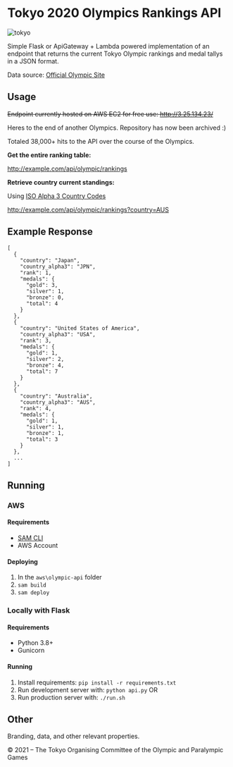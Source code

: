 # Tokyo 2020 Olympics Rankings API 

![tokyo](https://i.imgur.com/0K6DUZa.png)

Simple Flask or ApiGateway + Lambda powered implementation of an endpoint that returns the current Tokyo Olympic rankings and medal tallys in a JSON format. 

Data source: [Official Olympic Site](https://olympics.com/tokyo-2020/olympic-games/en/results/all-sports/medal-standings.htm) 

## Usage 

~~Endpoint currently hosted on AWS EC2 for free use: http://3.25.134.23/~~

Heres to the end of another Olympics. Repository has now been archived :) 

Totaled 38,000+ hits to the API over the course of the Olympics. 

**Get the entire ranking table:** 

http://example.com/api/olympic/rankings

**Retrieve country current standings:** 

Using [ISO Alpha 3 Country Codes](https://en.wikipedia.org/wiki/List_of_ISO_3166_country_codes)

http://example.com/api/olympic/rankings?country=AUS

## Example Response 

```
[
  {
    "country": "Japan",
    "country_alpha3": "JPN",
    "rank": 1,
    "medals": {
      "gold": 3,
      "silver": 1,
      "bronze": 0,
      "total": 4
    }
  },
  {
    "country": "United States of America",
    "country_alpha3": "USA",
    "rank": 3,
    "medals": {
      "gold": 1,
      "silver": 2,
      "bronze": 4,
      "total": 7
    }
  },
  {
    "country": "Australia",
    "country_alpha3": "AUS",
    "rank": 4,
    "medals": {
      "gold": 1,
      "silver": 1,
      "bronze": 1,
      "total": 3
    }
  },
  ...
]
```

## Running 

### AWS 

#### Requirements

- [SAM CLI](https://docs.aws.amazon.com/serverless-application-model/latest/developerguide/serverless-sam-cli-install.html)
- AWS Account 

#### Deploying 

1. In the `aws\olympic-api` folder 
2. `sam build`
3. `sam deploy`

### Locally with Flask

#### Requirements

- Python 3.8+ 
- Gunicorn 

#### Running

1. Install requirements: `pip install -r requirements.txt` 
2. Run development server with: `python api.py` OR 
3. Run production server with: `./run.sh` 


## Other

Branding, data, and other relevant properties. 

© 2021 – The Tokyo Organising Committee of the Olympic and Paralympic Games